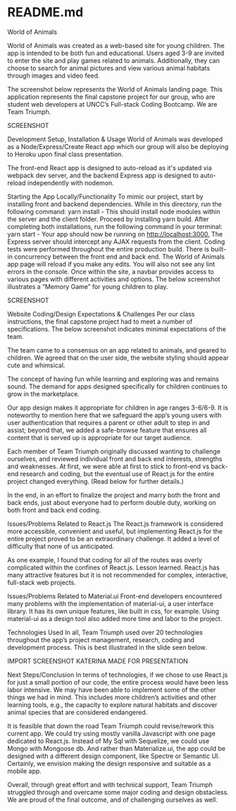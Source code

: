 # README.md

World of Animals

World of Animals was created as a web-based site for young children. The app is intended to be both fun and educational. Users aged 3-9 are invited to enter the site and play games related to animals. Additionally, they can choose to search for animal pictures and view various animal habitats through images and video feed.

The screenshot below represents the World of Animals landing page. This application represents the final capstone project for our group, who are student web developers at UNCC’s Full-stack Coding Bootcamp. We are Team Triumph.

SCREENSHOT

Development Setup, Installation & Usage
World of Animals was developed as a Node/Express/Create React app which our group will also be deploying to Heroku upon final class presentation.

The front-end React app is designed to auto-reload as it's updated via webpack dev server, and the backend Express app is designed to auto-reload independently with nodemon.

Starting the App Locally/Functionality
To mimic our project, start by installing front and backend dependencies. While in this directory, run the following command:
yarn install - This should install node modules within the server and the client folder. Proceed by installing yarn build.
After completing both installations, run the following command in your terminal:
yarn start - Your app should now be running on <http://localhost:3000.> The Express server should intercept any AJAX requests from the client.
Coding tests were performed throughout the entire production build. There is built-in concurrency between the front end and back end.
The World of Animals app page will reload if you make any edits. You will also not see any lint errors in the console.
Once within the site, a navbar provides access to various pages with different activities and options. The below screenshot illustrates a “Memory Game” for young children to play.

SCREENSHOT

Website Coding/Design Expectations & Challenges
Per our class instructions, the final capstone project had to meet a number of specifications. The below screenshot indicates minimal expectations of the team.

The team came to a consensus on an app related to animals, and geared to children. We agreed that on the user side, the website styling should appear cute and whimsical.

The concept of having fun while learning and exploring was and remains sound. The demand for apps designed specifically for children continues to grow in the marketplace.

Our app design makes it appropriate for children in age ranges 3-6/6-9. It is noteworthy to mention here that we safeguard the app’s young users with user authentication that requires a parent or other adult to step in and assist; beyond that, we added a safe-browse feature that ensures all content that is served up is appropriate for our target audience.

Each member of Team Triumph originally discussed wanting to challenge ourselves, and reviewed individual front and back end interests, strengths and weaknesses. At first, we were able at first to stick to front-end vs back-end research and coding, but the eventual use of React.js for the entire project changed everything. (Read below for further details.)

In the end, in an effort to finalize the project and marry both the front and back ends, just about everyone had to perform double duty, working on both front and back end coding.

Issues/Problems Related to React.js
The React.js framework is considered more accessible, convenient and useful, but implementing React.js for the entire project proved to be an extraordinary challenge. It added a level of difficulty that none of us anticipated.

As one example, I found that coding for all of the routes was overly complicated within the confines of React.js. Lesson learned. React.js has many attractive features but it is not recommended for complex, interactive, full-stack web projects.

Issues/Problems Related to Material.ui
Front-end developers encountered many problems with the implementation of material-ui, a user interface library. It has its own unique features, like built in css, for example. Using material-ui as a design tool also added more time and labor to the project.

Technologies Used
In all, Team Triumph used over 20 technologies throughout the app’s project management, research, coding and development process. This is best illustrated in the slide seen below.

IMPORT SCREENSHOT KATERINA MADE FOR PRESENTATION

Next Steps/Conclusion
In terms of technologies, if we chose to use React.js for just a small portion of our code, the entire process would have been less labor intensive. We may have been able to implement some of the other things we had in mind. This includes more children’s activities and other learning tools, e.g., the capacity to explore natural habitats and discover animal species that are considered endangered.

It is feasible that down the road Team Triumph could revise/rework this current app. We could try using mostly vanilla Javascript with one page dedicated to React.js. Instead of My Sql with Sequelize, we could use Mongo with Mongoose db. And rather than Materialize.ui, the app could be designed with a different design component, like Spectre or Semantic UI. Certainly, we envision making the design responsive and suitable as a mobile app.

Overall, through great effort and with technical support, Team Triumph struggled through and overcame some major coding and design obstacless. We are proud of the final outcome, and of challenging ourselves as well.
